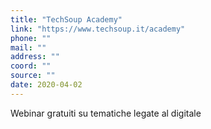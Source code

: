 ```yaml
---
title: "TechSoup Academy"
link: "https://www.techsoup.it/academy"
phone: ""
mail: ""
address: ""
coord: ""
source: ""
date: 2020-04-02
---
```


Webinar gratuiti su tematiche legate al digitale
